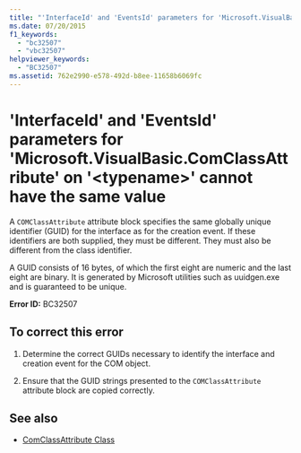 ```yaml
---
title: "'InterfaceId' and 'EventsId' parameters for 'Microsoft.VisualBasic.ComClassAttribute' on '<typename>' cannot have the same value"
ms.date: 07/20/2015
f1_keywords: 
  - "bc32507"
  - "vbc32507"
helpviewer_keywords: 
  - "BC32507"
ms.assetid: 762e2990-e578-492d-b8ee-11658b6069fc
---
```

# 'InterfaceId' and 'EventsId' parameters for 'Microsoft.VisualBasic.ComClassAttribute' on '\<typename>' cannot have the same value
A `COMClassAttribute` attribute block specifies the same globally unique identifier (GUID) for the interface as for the creation event. If these identifiers are both supplied, they must be different. They must also be different from the class identifier.  
  
 A GUID consists of 16 bytes, of which the first eight are numeric and the last eight are binary. It is generated by Microsoft utilities such as uuidgen.exe and is guaranteed to be unique.  
  
 **Error ID:** BC32507  
  
## To correct this error  
  
1.  Determine the correct GUIDs necessary to identify the interface and creation event for the COM object.  
  
2.  Ensure that the GUID strings presented to the `COMClassAttribute` attribute block are copied correctly.  
  
## See also

- [ComClassAttribute Class](xref:Microsoft.VisualBasic.ComClassAttribute)
